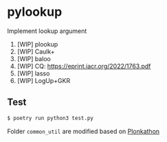 # pylookup

Implement lookup argument
1. [WIP] plookup
2. [WIP] Caulk+
3. [WIP] baloo
4. [WIP] CQ: https://eprint.iacr.org/2022/1763.pdf
5. [WIP] lasso
6. [WIP] LogUp+GKR

## Test

```bash
$ poetry run python3 test.py
```

Folder `common_util` are modified based on [Plonkathon](https://github.com/0xPARC/plonkathon)
